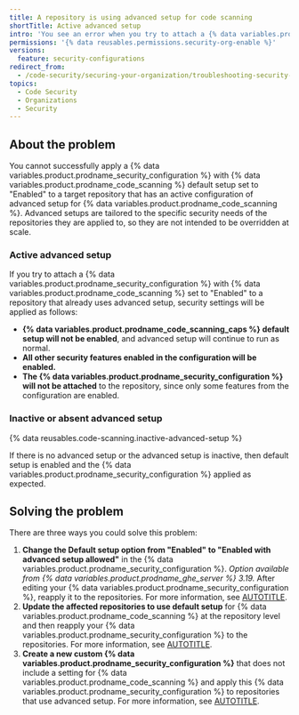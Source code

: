 ```yaml
---
title: A repository is using advanced setup for code scanning
shortTitle: Active advanced setup
intro: 'You see an error when you try to attach a {% data variables.product.prodname_security_configuration %} with default code scanning enabled to repositories that use advanced setup for code scanning.'
permissions: '{% data reusables.permissions.security-org-enable %}'
versions:
  feature: security-configurations
redirect_from:
  - /code-security/securing-your-organization/troubleshooting-security-configurations/a-repository-has-an-existing-advanced-setup-for-code-scanning
topics:
  - Code Security
  - Organizations
  - Security
---
```


## About the problem

You cannot successfully apply a {% data variables.product.prodname_security_configuration %} with {% data variables.product.prodname_code_scanning %} default setup set to "Enabled" to a target repository that has an active configuration of advanced setup for {% data variables.product.prodname_code_scanning %}. Advanced setups are tailored to the specific security needs of the repositories they are applied to, so they are not intended to be overridden at scale.

### Active advanced setup

If you try to attach a {% data variables.product.prodname_security_configuration %} with {% data variables.product.prodname_code_scanning %} set to "Enabled" to a repository that already uses advanced setup, security settings will be applied as follows:

* **{% data variables.product.prodname_code_scanning_caps %} default setup will not be enabled**, and advanced setup will continue to run as normal.
* **All other security features enabled in the configuration will be enabled.**
* **The {% data variables.product.prodname_security_configuration %} will not be attached** to the repository, since only some features from the configuration are enabled.

### Inactive or absent advanced setup

{% data reusables.code-scanning.inactive-advanced-setup %}

If there is no advanced setup or the advanced setup is inactive, then default setup is enabled and the {% data variables.product.prodname_security_configuration %} applied as expected.

## Solving the problem

There are three ways you could solve this problem:

1. **Change the Default setup option from "Enabled" to "Enabled with advanced setup allowed"** in the {% data variables.product.prodname_security_configuration %}. _Option available from {% data variables.product.prodname_ghe_server %} 3.19._ After editing your {% data variables.product.prodname_security_configuration %}, reapply it to the repositories. For more information, see [AUTOTITLE](/code-security/securing-your-organization/enabling-security-features-in-your-organization/applying-a-custom-security-configuration).
1. **Update the affected repositories to use default setup** for {% data variables.product.prodname_code_scanning %} at the repository level and then reapply your {% data variables.product.prodname_security_configuration %} to the repositories. For more information, see [AUTOTITLE](/code-security/code-scanning/enabling-code-scanning/configuring-default-setup-for-code-scanning).
1. **Create a new custom {% data variables.product.prodname_security_configuration %}** that does not include a setting for {% data variables.product.prodname_code_scanning %} and apply this {% data variables.product.prodname_security_configuration %} to repositories that use advanced setup. For more information, see [AUTOTITLE](/code-security/securing-your-organization/enabling-security-features-in-your-organization/creating-a-custom-security-configuration).
